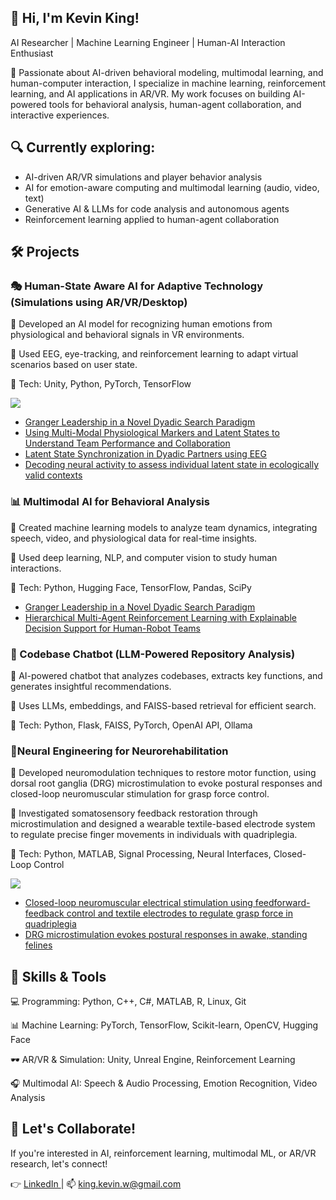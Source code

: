 ## 👋 Hi, I'm Kevin King!
AI Researcher | Machine Learning Engineer | Human-AI Interaction Enthusiast

🚀 Passionate about AI-driven behavioral modeling, multimodal learning, and human-computer interaction, I specialize in machine learning, reinforcement learning, and AI applications in AR/VR. My work focuses on building AI-powered tools for behavioral analysis, human-agent collaboration, and interactive experiences.

## 🔍 Currently exploring:

- AI-driven AR/VR simulations and player behavior analysis
- AI for emotion-aware computing and multimodal learning (audio, video, text)
- Generative AI & LLMs for code analysis and autonomous agents
- Reinforcement learning applied to human-agent collaboration

## 🛠️ Projects

### 🎭 Human-State Aware AI for Adaptive Technology (Simulations using AR/VR/Desktop)

🔹 Developed an AI model for recognizing human emotions from physiological and behavioral signals in VR environments.

🔹 Used EEG, eye-tracking, and reinforcement learning to adapt virtual scenarios based on user state.

🔹 Tech: Unity, Python, PyTorch, TensorFlow

![](https://github.com/kingkw1/public_media/blob/main/gifs/bomb_defusal_looping.gif)

- <a href="https://ieeexplore.ieee.org/document/10394167"> Granger Leadership in a Novel Dyadic Search Paradigm </a>
- <a href="https://openaccess.cms-conferences.org/publications/book/978-1-964867-13-7/article/978-1-964867-13-7_5"> Using Multi-Modal Physiological Markers and Latent States to Understand Team Performance and Collaboration </a>
- <a href="https://ieeexplore.ieee.org/document/10394383"> Latent State Synchronization in Dyadic Partners using EEG </a>
- <a href="https://iopscience.iop.org/article/10.1088/1741-2552/acee20/pdf"> Decoding neural activity to assess individual latent state in ecologically valid contexts </a>

### 📊 Multimodal AI for Behavioral Analysis

🔹 Created machine learning models to analyze team dynamics, integrating speech, video, and physiological data for real-time insights.

🔹 Used deep learning, NLP, and computer vision to study human interactions.

🔹 Tech: Python, Hugging Face, TensorFlow, Pandas, SciPy

- <a href="https://ieeexplore.ieee.org/document/10394167"> Granger Leadership in a Novel Dyadic Search Paradigm </a>
- <a href="https://aaquibtabrez.github.io/assets/pdf/publications/xhri24.pdf"> Hierarchical Multi-Agent Reinforcement Learning with Explainable Decision Support for Human-Robot Teams </a>

### 🎤 Codebase Chatbot (LLM-Powered Repository Analysis)

🔹 AI-powered chatbot that analyzes codebases, extracts key functions, and generates insightful recommendations.

🔹 Uses LLMs, embeddings, and FAISS-based retrieval for efficient search.

🔹 Tech: Python, Flask, FAISS, PyTorch, OpenAI API, Ollama

### 🧠Neural Engineering for Neurorehabilitation

🔹 Developed neuromodulation techniques to restore motor function, using dorsal root ganglia (DRG) microstimulation to evoke postural responses and closed-loop neuromuscular stimulation for grasp force control.

🔹 Investigated somatosensory feedback restoration through microstimulation and designed a wearable textile-based electrode system to regulate precise finger movements in individuals with quadriplegia.

🔹 Tech: Python, MATLAB, Signal Processing, Neural Interfaces, Closed-Loop Control

![](https://media.springernature.com/full/springer-static/image/art%3A10.1186%2Fs42234-019-0034-y/MediaObjects/42234_2019_34_Fig3_HTML.png?as=webp)

- <a href="https://link.springer.com/article/10.1186/s42234-019-0034-y"> Closed-loop neuromuscular electrical stimulation using feedforward-feedback control and textile electrodes to regulate grasp force in quadriplegia </a>
- <a href="https://iopscience.iop.org/article/10.1088/1741-2552/acee20/pdf"> DRG microstimulation evokes postural responses in awake, standing felines </a>


## 📌 Skills & Tools

💻 Programming: Python, C++, C#, MATLAB, R, Linux, Git

📊 Machine Learning: PyTorch, TensorFlow, Scikit-learn, OpenCV, Hugging Face

🕶️ AR/VR & Simulation: Unity, Unreal Engine, Reinforcement Learning

🎧 Multimodal AI: Speech & Audio Processing, Emotion Recognition, Video Analysis


## 📣 Let's Collaborate!

If you're interested in AI, reinforcement learning, multimodal ML, or AR/VR research, let's connect!

👉 <a href="linkedin.com/in/kingkw1"> LinkedIn </a> | 📫 king.kevin.w@gmail.com
